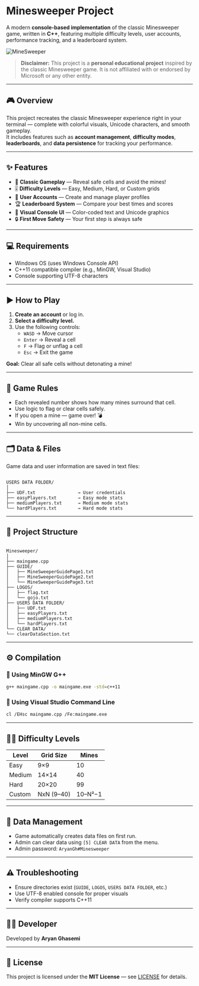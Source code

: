 # Minesweeper Project

A modern **console-based implementation** of the classic Minesweeper game, written in **C++**, featuring multiple difficulty levels, user accounts, performance tracking, and a leaderboard system.

![MineSweeper](https://github.com/user-attachments/assets/a2486081-87d4-40a8-9ce0-e64531da36d1)


> **Disclaimer:**
> This project is a **personal educational project** inspired by the classic Minesweeper game.
> It is not affiliated with or endorsed by Microsoft or any other entity.

---

## 🎮 Overview

This project recreates the classic Minesweeper experience right in your terminal — complete with colorful visuals, Unicode characters, and smooth gameplay.  
It includes features such as **account management**, **difficulty modes**, **leaderboards**, and **data persistence** for tracking your performance.

---

## ✨ Features

- 🧠 **Classic Gameplay** — Reveal safe cells and avoid the mines!  
- 🎚️ **Difficulty Levels** — Easy, Medium, Hard, or Custom grids  
- 👤 **User Accounts** — Create and manage player profiles  
- 🏆 **Leaderboard System** — Compare your best times and scores  
- 🎨 **Visual Console UI** — Color-coded text and Unicode graphics  
- 🔒 **First Move Safety** — Your first step is always safe

---

## 💻 Requirements

- Windows OS (uses Windows Console API)  
- C++11 compatible compiler (e.g., MinGW, Visual Studio)  
- Console supporting UTF-8 characters

---

## ▶️ How to Play

1. **Create an account** or log in.  
2. **Select a difficulty level.**  
3. Use the following controls:
   - `WASD` → Move cursor  
   - `Enter` → Reveal a cell  
   - `F` → Flag or unflag a cell  
   - `Esc` → Exit the game  

**Goal:** Clear all safe cells without detonating a mine!

---

## 🧾 Game Rules

- Each revealed number shows how many mines surround that cell.  
- Use logic to flag or clear cells safely.  
- If you open a mine — game over! 💣  
- Win by uncovering all non-mine cells.

---

## 🗂️ Data & Files

Game data and user information are saved in text files:

```

USERS DATA FOLDER/
│
├── UDF.txt                → User credentials
├── easyPlayers.txt        → Easy mode stats
├── mediumPlayers.txt      → Medium mode stats
└── hardPlayers.txt        → Hard mode stats

```

---

## 🧱 Project Structure

```

Minesweeper/
│
├── maingame.cpp
├── GUIDE/
│   ├── MineSweeperGuidePage1.txt
│   ├── MineSweeperGuidePage2.txt
│   └── MineSweeperGuidePage3.txt
├── LOGOS/
│   ├── flag.txt
│   └── gojo.txt
├── USERS DATA FOLDER/
│   ├── UDF.txt
│   ├── easyPlayers.txt
│   ├── mediumPlayers.txt
│   └── hardPlayers.txt
└── CLEAR DATA/
└── clearDataSection.txt

````

---

## ⚙️ Compilation

### 🧩 Using MinGW G++
```bash
g++ maingame.cpp -o maingame.exe -std=c++11
````

### 🧩 Using Visual Studio Command Line

```bash
cl /EHsc maingame.cpp /Fe:maingame.exe
```

---

## 🧑‍💻 Difficulty Levels

| Level  | Grid Size  | Mines   |
| ------ | ---------- | ------- |
| Easy   | 9×9        | 10      |
| Medium | 14×14      | 40      |
| Hard   | 20×20      | 99      |
| Custom | NxN (9–40) | 10–N²−1 |

---

## 🧹 Data Management

* Game automatically creates data files on first run.
* Admin can clear data using `[5] CLEAR DATA` from the menu.
* Admin password: `AryanGh#Minesweeper`

---

## ⚠️ Troubleshooting

* Ensure directories exist (`GUIDE`, `LOGOS`, `USERS DATA FOLDER`, etc.)
* Use UTF-8 enabled console for proper visuals
* Verify compiler supports C++11

---

## 👨‍💻 Developer

Developed by **Aryan Ghasemi**

---

## 📜 License

This project is licensed under the **MIT License** — see [LICENSE](LICENSE.md) for details.
